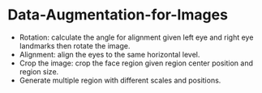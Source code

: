 # Data-Augmentation-for-Images

- Rotation: calculate the angle for alignment given left eye and right eye landmarks then rotate the image.
- Alignment: align the eyes to the same horizontal level.
- Crop the image: crop the face region given region center position and region size.
- Generate multiple region with different scales and positions.
